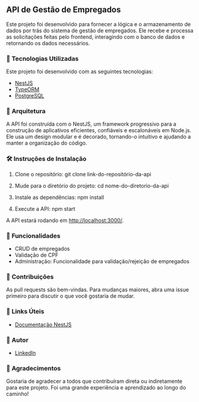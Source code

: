 ## **API de Gestão de Empregados**

Este projeto foi desenvolvido para fornecer a lógica e o armazenamento de dados por trás do sistema de gestão de empregados. Ele recebe e processa as solicitações feitas pelo frontend, interagindo com o banco de dados e retornando os dados necessários.

### 🚀 **Tecnologias Utilizadas**

Este projeto foi desenvolvido com as seguintes tecnologias:

- [NestJS](https://nestjs.com/)
- [TypeORM](https://typeorm.io/)
- [PostgreSQL](https://www.postgresql.org/)

### 🎨 **Arquitetura**

A API foi construída com o NestJS, um framework progressivo para a construção de aplicativos eficientes, confiáveis e escalonáveis em Node.js. Ele usa um design modular e é decorado, tornando-o intuitivo e ajudando a manter a organização do código.

### 🛠 **Instruções de Instalação**

1. Clone o repositório:
   git clone link-do-repositório-da-api

2. Mude para o diretório do projeto:
  cd nome-do-diretorio-da-api

3. Instale as dependências:
  npm install

4. Execute a API:
  npm start

A API estará rodando em [http://localhost:3000/](http://localhost:3000/).

### 📖 **Funcionalidades**

- CRUD de empregados
- Validação de CPF
- Administração: Funcionalidade para validação/rejeição de empregados

### 🤝 **Contribuições**

As pull requests são bem-vindas. Para mudanças maiores, abra uma issue primeiro para discutir o que você gostaria de mudar.

### 🔗 **Links Úteis**

- [Documentação NestJS](https://docs.nestjs.com/)

### 📌 **Autor**

- [LinkedIn](https://www.linkedin.com/in/joaolrocha07/)

### 🙏 **Agradecimentos**

Gostaria de agradecer a todos que contribuíram direta ou indiretamente para este projeto. Foi uma grande experiência e aprendizado ao longo do caminho!

